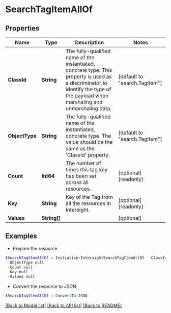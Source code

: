 # SearchTagItemAllOf
## Properties

Name | Type | Description | Notes
------------ | ------------- | ------------- | -------------
**ClassId** | **String** | The fully-qualified name of the instantiated, concrete type. This property is used as a discriminator to identify the type of the payload when marshaling and unmarshaling data. | [default to "search.TagItem"]
**ObjectType** | **String** | The fully-qualified name of the instantiated, concrete type. The value should be the same as the &#39;ClassId&#39; property. | [default to "search.TagItem"]
**Count** | **Int64** | The number of times this tag key has been set across all resources. | [optional] [readonly] 
**Key** | **String** | Key of the Tag from all the resources in Intersight. | [optional] [readonly] 
**Values** | **String[]** |  | [optional] 

## Examples

- Prepare the resource
```powershell
$SearchTagItemAllOf = Initialize-IntersightSearchTagItemAllOf  -ClassId null `
 -ObjectType null `
 -Count null `
 -Key null `
 -Values null
```

- Convert the resource to JSON
```powershell
$SearchTagItemAllOf | ConvertTo-JSON
```

[[Back to Model list]](../README.md#documentation-for-models) [[Back to API list]](../README.md#documentation-for-api-endpoints) [[Back to README]](../README.md)

